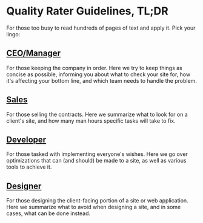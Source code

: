 # Quality Rater Guidelines, TL;DR

For those too busy to read hundreds of pages of text and apply it. Pick your lingo:

## [CEO/Manager](./tldr/managers)

For those keeping the company in order. Here we try to keep things as concise as possible, informing you about what to check your site for, how it's affecting your bottom line, and which team needs to handle the problem.

## [Sales](./tldr/sales)

For those selling the contracts. Here we summarize what to look for on a client's site, and how many man hours specific tasks will take to fix.

## [Developer](./tldr/developers)

For those tasked with implementing everyone's wishes. Here we go over optimizations that can (and should) be made to a site, as well as various tools to achieve it.

## [Designer](./tldr/designers)

For those designing the client-facing portion of a site or web application. Here we summarize what to avoid when designing a site, and in some cases, what can be done instead.

